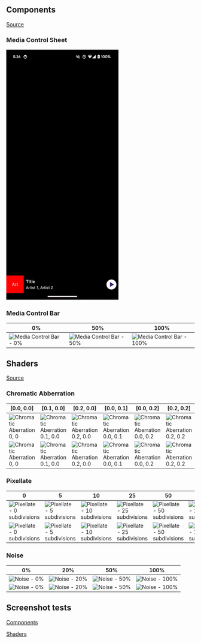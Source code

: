 

## Components

[Source](components/src/main/kotlin/com/alexrdclement/uiplayground/components/)

### Media Control Sheet

![Media Control Sheet demo](docs/assets/mediacontrolsheet-demo-dark.gif)

### Media Control Bar

| 0% | 50% | 100% |
| -- | --- | ---- |
| ![Media Control Bar - 0%](<components/src/test/snapshots/images/com.alexrdclement.uiplayground.components_MediaControlBarTest_mediaControlBar[progress=0.0].png>) | ![Media Control Bar - 50%](<components/src/test/snapshots/images/com.alexrdclement.uiplayground.components_MediaControlBarTest_mediaControlBar[progress=0.5].png>) | ![Media Control Bar - 100%](<components/src/test/snapshots/images/com.alexrdclement.uiplayground.components_MediaControlBarTest_mediaControlBar[progress=1.0].png>) |

## Shaders

[Source](shaders/src/main/kotlin/com/alexrdclement/uiplayground/shaders/)

### Chromatic Abberration

| [0.0, 0.0] | [0.1, 0.0] | [0.2, 0.0] | [0.0, 0.1] | [0.0, 0.2] | [0.2, 0.2] |
| ---------- | ---------- | ---------- | ---------- | ---------- | ---------- |
| ![Chromatic Aberration 0, 0](<shaders/src/test/snapshots/images/com.alexrdclement.uiplayground.shaders_ChromaticAberrationTest_whiteCircle[(0.0, 0.0)].png>) | ![Chromatic Aberration 0.1, 0.0](<shaders/src/test/snapshots/images/com.alexrdclement.uiplayground.shaders_ChromaticAberrationTest_whiteCircle[(0.1, 0.0)].png>) | ![Chromatic Aberration 0.2, 0.0](<shaders/src/test/snapshots/images/com.alexrdclement.uiplayground.shaders_ChromaticAberrationTest_whiteCircle[(0.2, 0.0)].png>) | ![Chromatic Aberration 0.0, 0.1](<shaders/src/test/snapshots/images/com.alexrdclement.uiplayground.shaders_ChromaticAberrationTest_whiteCircle[(0.0, 0.1)].png>) | ![Chromatic Aberration 0.0, 0.2](<shaders/src/test/snapshots/images/com.alexrdclement.uiplayground.shaders_ChromaticAberrationTest_whiteCircle[(0.0, 0.2)].png>) | ![Chromatic Aberration 0.2, 0.2](<shaders/src/test/snapshots/images/com.alexrdclement.uiplayground.shaders_ChromaticAberrationTest_whiteCircle[(0.2, 0.2)].png>) |
| ![Chromatic Aberration 0, 0](<shaders/src/test/snapshots/images/com.alexrdclement.uiplayground.shaders_ChromaticAberrationTest_blackCircle[(0.0, 0.0)].png>) | ![Chromatic Aberration 0.1, 0.0](<shaders/src/test/snapshots/images/com.alexrdclement.uiplayground.shaders_ChromaticAberrationTest_blackCircle[(0.1, 0.0)].png>) | ![Chromatic Aberration 0.2, 0.0](<shaders/src/test/snapshots/images/com.alexrdclement.uiplayground.shaders_ChromaticAberrationTest_blackCircle[(0.2, 0.0)].png>) | ![Chromatic Aberration 0.0, 0.1](<shaders/src/test/snapshots/images/com.alexrdclement.uiplayground.shaders_ChromaticAberrationTest_blackCircle[(0.0, 0.1)].png>) | ![Chromatic Aberration 0.0, 0.2](<shaders/src/test/snapshots/images/com.alexrdclement.uiplayground.shaders_ChromaticAberrationTest_blackCircle[(0.0, 0.2)].png>) | ![Chromatic Aberration 0.2, 0.2](<shaders/src/test/snapshots/images/com.alexrdclement.uiplayground.shaders_ChromaticAberrationTest_blackCircle[(0.2, 0.2)].png>) |

### Pixellate

| 0 | 5 | 10 | 25 | 50 | 100 |
| - | - | -- | -- | -- | --- |
| ![Pixellate - 0 subdivisions](shaders/src/test/snapshots/images/com.alexrdclement.uiplayground.shaders_PixelateTest_whiteCircle[0].png) | ![Pixellate - 5 subdivisions](shaders/src/test/snapshots/images/com.alexrdclement.uiplayground.shaders_PixelateTest_whiteCircle[5].png) | ![Pixellate - 10 subdivisions](shaders/src/test/snapshots/images/com.alexrdclement.uiplayground.shaders_PixelateTest_whiteCircle[10].png) | ![Pixellate - 25 subdivisions](shaders/src/test/snapshots/images/com.alexrdclement.uiplayground.shaders_PixelateTest_whiteCircle[25].png) | ![Pixellate - 50 subdivisions](shaders/src/test/snapshots/images/com.alexrdclement.uiplayground.shaders_PixelateTest_whiteCircle[50].png) | ![Pixellate - 100 subdivisions](shaders/src/test/snapshots/images/com.alexrdclement.uiplayground.shaders_PixelateTest_whiteCircle[100].png) |
| ![Pixellate - 0 subdivisions](shaders/src/test/snapshots/images/com.alexrdclement.uiplayground.shaders_PixelateTest_blackCircle[0].png) | ![Pixellate - 5 subdivisions](shaders/src/test/snapshots/images/com.alexrdclement.uiplayground.shaders_PixelateTest_blackCircle[5].png) | ![Pixellate - 10 subdivisions](shaders/src/test/snapshots/images/com.alexrdclement.uiplayground.shaders_PixelateTest_blackCircle[10].png) | ![Pixellate - 25 subdivisions](shaders/src/test/snapshots/images/com.alexrdclement.uiplayground.shaders_PixelateTest_blackCircle[25].png) | ![Pixellate - 50 subdivisions](shaders/src/test/snapshots/images/com.alexrdclement.uiplayground.shaders_PixelateTest_blackCircle[50].png) | ![Pixellate - 100 subdivisions](shaders/src/test/snapshots/images/com.alexrdclement.uiplayground.shaders_PixelateTest_blackCircle[100].png) |

### Noise

| 0% | 20% | 50% | 100% |
| -- | --- | --- | ---- |
| ![Noise - 0%](shaders/src/test/snapshots/images/com.alexrdclement.uiplayground.shaders_NoiseTest_whiteCircle[0.0].png) | ![Noise - 20%](shaders/src/test/snapshots/images/com.alexrdclement.uiplayground.shaders_NoiseTest_whiteCircle[0.2].png) | ![Noise - 50%](shaders/src/test/snapshots/images/com.alexrdclement.uiplayground.shaders_NoiseTest_whiteCircle[0.5].png) | ![Noise - 100%](shaders/src/test/snapshots/images/com.alexrdclement.uiplayground.shaders_NoiseTest_whiteCircle[1.0].png) |
| ![Noise - 0%](shaders/src/test/snapshots/images/com.alexrdclement.uiplayground.shaders_NoiseTest_blackCircle[0.0].png) | ![Noise - 20%](shaders/src/test/snapshots/images/com.alexrdclement.uiplayground.shaders_NoiseTest_blackCircle[0.2].png) | ![Noise - 50%](shaders/src/test/snapshots/images/com.alexrdclement.uiplayground.shaders_NoiseTest_blackCircle[0.5].png) | ![Noise - 100%](shaders/src/test/snapshots/images/com.alexrdclement.uiplayground.shaders_NoiseTest_blackCircle[1.0].png)

## Screenshot tests

[Components](components\src\test)

[Shaders](shaders\src\test)